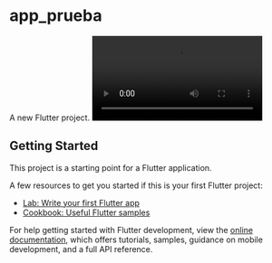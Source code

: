 # app_prueba

A new Flutter project.
<video src="https://github-production-user-asset-6210df.s3.amazonaws.com/50926052/255419857-e5d42630-7f2e-4b58-adb8-6426ebedcf02.mp4"/>

## Getting Started

This project is a starting point for a Flutter application.

A few resources to get you started if this is your first Flutter project:

- [Lab: Write your first Flutter app](https://docs.flutter.dev/get-started/codelab)
- [Cookbook: Useful Flutter samples](https://docs.flutter.dev/cookbook)

For help getting started with Flutter development, view the
[online documentation](https://docs.flutter.dev/), which offers tutorials,
samples, guidance on mobile development, and a full API reference.
